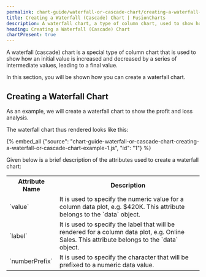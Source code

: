 ```yaml
---
permalink: chart-guide/waterfall-or-cascade-chart/creating-a-waterfall-or-cascade-chart.html
title: Creating a Waterfall (Cascade) Chart | FusionCharts
description: A waterfall chart, a type of column chart, used to show how an initial value is increased/decreased by a series of intermediate values, to a final value
heading: Creating a Waterfall (Cascade) Chart
chartPresent: true
---
```


A waterfall (cascade) chart is a special type of column chart that is used to show how an initial value is increased and decreased by a series of intermediate values, leading to a final value.

In this section, you will be shown how you can create a waterfall chart.

## Creating a Waterfall Chart

As an example, we will create a waterfall chart to show the profit and loss analysis.

The waterfall chart thus rendered looks like this:

{% embed_all {"source": "chart-guide-waterfall-or-cascade-chart-creating-a-waterfall-or-cascade-chart-example-1.js", "id": "1"} %}

Given below is a brief description of the attributes used to create a waterfall chart:

<table>
  <tr>
    <th>Attribute Name</th>
    <th>Description</th>
  </tr>
  <tr>
    <td>`value`</td>
    <td>It is used to specify the numeric value for a column data plot, e.g. $420K. This attribute belongs to the `data` object. </td>
  </tr>
  <tr>
    <td>`label`</td>
    <td>It is used to specify the label that will be rendered for a column data plot, e.g. Online Sales. This attribute belongs to the `data` object. </td>
  </tr>
  <tr>
    <td>`numberPrefix`</td>
    <td>It is used to specify the character that will be prefixed to a numeric data value.</td>
  </tr>
</table>